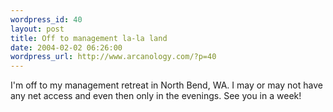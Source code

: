```yaml
--- 
wordpress_id: 40
layout: post
title: Off to management la-la land
date: 2004-02-02 06:26:00
wordpress_url: http://www.arcanology.com/?p=40
---
```

I'm off to my management retreat in North Bend, WA. I may or may not have any net access and even then only in the evenings. See you in a week!